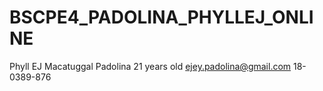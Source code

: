 # BSCPE4_PADOLINA_PHYLLEJ_ONLINE
Phyll EJ Macatuggal Padolina
21 years old
ejey.padolina@gmail.com
18-0389-876

